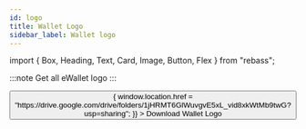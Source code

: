```yaml
---
id: logo
title: Wallet Logo
sidebar_label: Wallet logo
---
```


import { Box, Heading, Text, Card, Image, Button, Flex } from "rebass";

:::note
Get all eWallet logo
:::

<Flex justifyContent="center">
  <Button
    width="100%"
    sx={{
      ":hover": {
        backgroundColor: "blue",
      },
      backgroundColor: "#528ef7",
      borderRadius: 15,
      cursor:"pointer",
    }}
    onClick={() => {
      window.location.href =
        "https://drive.google.com/drive/folders/1jHRMT6GlWuvgvE5xL_vid8xkWtMb9twG?usp=sharing";
    }}
  >
    Download Wallet Logo
  </Button>
</Flex>
